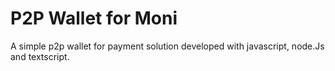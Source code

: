 # P2P Wallet for Moni
 A simple p2p wallet for payment solution developed with javascript, node.Js and textscript.
